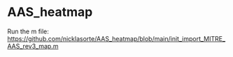 # AAS_heatmap


Run the m file: https://github.com/nicklasorte/AAS_heatmap/blob/main/init_import_MITRE_AAS_rev3_map.m

